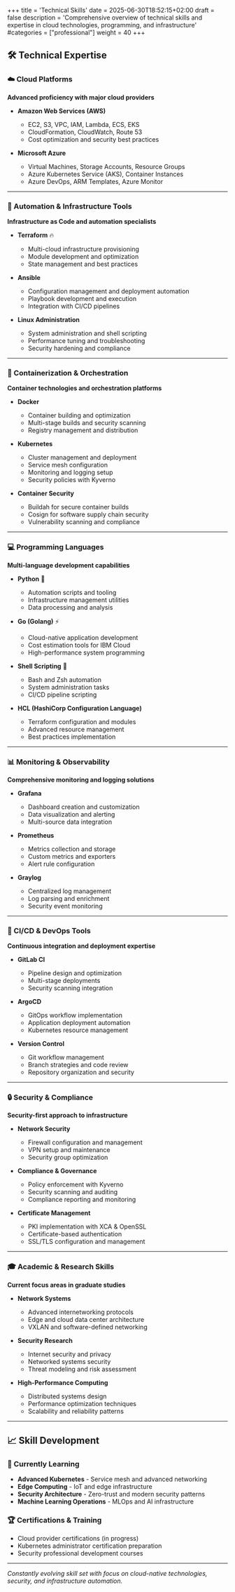 +++
title = 'Technical Skills'
date = 2025-06-30T18:52:15+02:00
draft = false
description = 'Comprehensive overview of technical skills and expertise in cloud technologies, programming, and infrastructure'
#categories = ["professional"]
weight = 40
+++

## 🛠 Technical Expertise

### ☁️ Cloud Platforms
**Advanced proficiency with major cloud providers**

- **Amazon Web Services (AWS)**
  - EC2, S3, VPC, IAM, Lambda, ECS, EKS
  - CloudFormation, CloudWatch, Route 53
  - Cost optimization and security best practices

- **Microsoft Azure**
  - Virtual Machines, Storage Accounts, Resource Groups
  - Azure Kubernetes Service (AKS), Container Instances
  - Azure DevOps, ARM Templates, Azure Monitor

---

### 🔧 Automation & Infrastructure Tools
**Infrastructure as Code and automation specialists**

- **Terraform** 🔥
  - Multi-cloud infrastructure provisioning
  - Module development and optimization
  - State management and best practices

- **Ansible**
  - Configuration management and deployment automation
  - Playbook development and execution
  - Integration with CI/CD pipelines

- **Linux Administration**
  - System administration and shell scripting
  - Performance tuning and troubleshooting
  - Security hardening and compliance

---

### 🐳 Containerization & Orchestration
**Container technologies and orchestration platforms**

- **Docker**
  - Container building and optimization
  - Multi-stage builds and security scanning
  - Registry management and distribution

- **Kubernetes**
  - Cluster management and deployment
  - Service mesh configuration
  - Monitoring and logging setup
  - Security policies with Kyverno

- **Container Security**
  - Buildah for secure container builds
  - Cosign for software supply chain security
  - Vulnerability scanning and compliance

---

### 💻 Programming Languages
**Multi-language development capabilities**

- **Python** 🐍
  - Automation scripts and tooling
  - Infrastructure management utilities
  - Data processing and analysis

- **Go (Golang)** ⚡
  - Cloud-native application development
  - Cost estimation tools for IBM Cloud
  - High-performance system programming

- **Shell Scripting** 📝
  - Bash and Zsh automation
  - System administration tasks
  - CI/CD pipeline scripting

- **HCL (HashiCorp Configuration Language)**
  - Terraform configuration and modules
  - Advanced resource management
  - Best practices implementation

---

### 📊 Monitoring & Observability
**Comprehensive monitoring and logging solutions**

- **Grafana**
  - Dashboard creation and customization
  - Data visualization and alerting
  - Multi-source data integration

- **Prometheus**
  - Metrics collection and storage
  - Custom metrics and exporters
  - Alert rule configuration

- **Graylog**
  - Centralized log management
  - Log parsing and enrichment
  - Security event monitoring

---

### 🚀 CI/CD & DevOps Tools
**Continuous integration and deployment expertise**

- **GitLab CI**
  - Pipeline design and optimization
  - Multi-stage deployments
  - Security scanning integration

- **ArgoCD**
  - GitOps workflow implementation
  - Application deployment automation
  - Kubernetes resource management

- **Version Control**
  - Git workflow management
  - Branch strategies and code review
  - Repository organization and security

---

### 🔒 Security & Compliance
**Security-first approach to infrastructure**

- **Network Security**
  - Firewall configuration and management
  - VPN setup and maintenance
  - Security group optimization

- **Compliance & Governance**
  - Policy enforcement with Kyverno
  - Security scanning and auditing
  - Compliance reporting and monitoring

- **Certificate Management**
  - PKI implementation with XCA & OpenSSL
  - Certificate-based authentication
  - SSL/TLS configuration and management

---

### 🎓 Academic & Research Skills
**Current focus areas in graduate studies**

- **Network Systems**
  - Advanced internetworking protocols
  - Edge and cloud data center architecture
  - VXLAN and software-defined networking

- **Security Research**
  - Internet security and privacy
  - Networked systems security
  - Threat modeling and risk assessment

- **High-Performance Computing**
  - Distributed systems design
  - Performance optimization techniques
  - Scalability and reliability patterns

---

## 📈 Skill Development

### 🎯 Currently Learning
- **Advanced Kubernetes** - Service mesh and advanced networking
- **Edge Computing** - IoT and edge infrastructure
- **Security Architecture** - Zero-trust and modern security patterns
- **Machine Learning Operations** - MLOps and AI infrastructure

### 🏆 Certifications & Training
- Cloud provider certifications (in progress)
- Kubernetes administrator certification preparation
- Security professional development courses

---

*Constantly evolving skill set with focus on cloud-native technologies, security, and infrastructure automation.*
